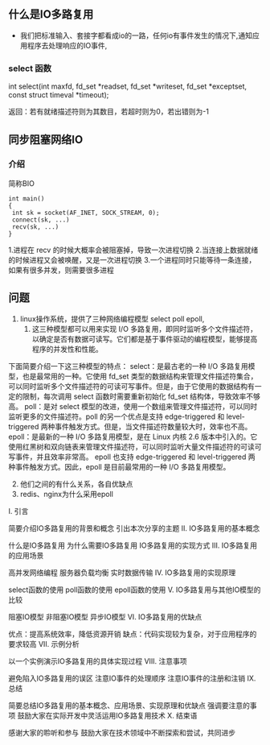 ## 什么是IO多路复用
* 我们把标准输入、套接字都看成io的一路，任何io有事件发生的情况下,通知应用程序去处理响应的IO事件,

### select 函数

int select(int maxfd, fd_set *readset, fd_set *writeset, fd_set *exceptset, const struct timeval *timeout);

返回：若有就绪描述符则为其数目，若超时则为0，若出错则为-1

## 同步阻塞网络IO
### 介绍
简称BIO
```
int main()
{
 int sk = socket(AF_INET, SOCK_STREAM, 0);
 connect(sk, ...)
 recv(sk, ...)
}
```
1.进程在 recv 的时候大概率会被阻塞掉，导致一次进程切换
2.当连接上数据就绪的时候进程又会被唤醒，又是一次进程切换
3.一个进程同时只能等待一条连接，如果有很多并发，则需要很多进程

## 


## 问题
1. linux操作系统，提供了三种网络编程模型  select poll epoll,
   1. 这三种模型都可以用来实现 I/O 多路复用，即同时监听多个文件描述符，以确定是否有数据可读写。它们都是基于事件驱动的编程模型，能够提高程序的并发性和性能。

下面简要介绍一下这三种模型的特点：
select：是最古老的一种 I/O 多路复用模型，也是最常用的一种。它使用 fd_set 类型的数据结构来管理文件描述符集合，可以同时监听多个文件描述符的可读可写事件。但是，由于它使用的数据结构有一定的限制，每次调用 select 函数时需要重新初始化 fd_set 结构体，导致效率不够高。
poll：是对 select 模型的改进，使用一个数组来管理文件描述符，可以同时监听更多的文件描述符。poll 的另一个优点是支持 edge-triggered 和 level-triggered 两种事件触发方式。但是，当文件描述符数量较大时，效率也不高。
epoll：是最新的一种 I/O 多路复用模型，是在 Linux 内核 2.6 版本中引入的。它使用红黑树和双向链表来管理文件描述符，可以同时监听大量文件描述符的可读可写事件，并且效率非常高。
epoll 也支持 edge-triggered 和 level-triggered 两种事件触发方式。因此，epoll 是目前最常用的一种 I/O 多路复用模型。

2. 他们之间的有什么关系，各自优缺点
3. redis、nginx为什么采用epoll




I. 引言

简要介绍IO多路复用的背景和概念
引出本次分享的主题
II. IO多路复用的基本概念

什么是IO多路复用
为什么需要IO多路复用
IO多路复用的实现方式
III. IO多路复用的应用场景

高并发网络编程
服务器负载均衡
实时数据传输
IV. IO多路复用的实现原理

select函数的使用
poll函数的使用
epoll函数的使用
V. IO多路复用与其他IO模型的比较

阻塞IO模型
非阻塞IO模型
异步IO模型
VI. IO多路复用的优缺点

优点：提高系统效率，降低资源开销
缺点：代码实现较为复杂，对于应用程序的要求较高
VII. 示例分析

以一个实例演示IO多路复用的具体实现过程
VIII. 注意事项

避免陷入IO多路复用的误区
注意IO事件的处理顺序
注意IO事件的注册和注销
IX. 总结

简要总结IO多路复用的基本概念、应用场景、实现原理和优缺点
强调要注意的事项
鼓励大家在实际开发中灵活运用IO多路复用技术
X. 结束语

感谢大家的聆听和参与
鼓励大家在技术领域中不断探索和尝试，共同进步